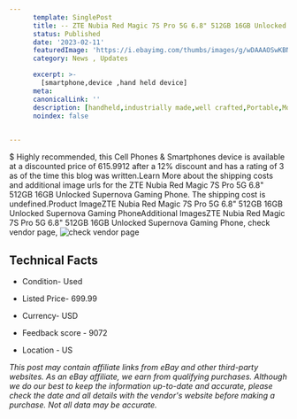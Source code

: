 ```yaml
---
      template: SinglePost
      title: -- ZTE Nubia Red Magic 7S Pro 5G 6.8" 512GB 16GB Unlocked Supernova Gaming Phone
      status: Published
      date: '2023-02-11'
      featuredImage: 'https://i.ebayimg.com/thumbs/images/g/wDAAAOSwKBNj46ze/s-l225.jpg'
      category: News , Updates

      excerpt: >-
        [smartphone,device ,hand held device]
      meta:
      canonicalLink: ''
      description: [handheld,industrially made,well crafted,Portable,Mobile,Compact,Convenient,Lightweight,Maneuverable,Man-portable,Miniature,Carriable,Hand-held,Light,Holdable,Transportable,Mobile device,Pocket-sized,On-the-go,Wireless,Cordless,Compact size,Convenient size, smartphone,device ,hand held device]
      noindex: false

        
---
```

$
    Highly recommended, this Cell Phones & Smartphones device is available at a discounted price of 615.9912 after a 12% discount and has a rating of 3 as of the time this blog was written.Learn More about the shipping costs and additional image urls for the ZTE Nubia Red Magic 7S Pro 5G 6.8" 512GB 16GB Unlocked Supernova Gaming Phone. The shipping cost is undefined.Product ImageZTE Nubia Red Magic 7S Pro 5G 6.8" 512GB 16GB Unlocked Supernova Gaming PhoneAdditional ImagesZTE Nubia Red Magic 7S Pro 5G 6.8" 512GB 16GB Unlocked Supernova Gaming Phone, check vendor page, ![check vendor page](https://origin-galleryplus.ebayimg.com/ws/web/234890083748_2_0_1/225x225.jpg,https://origin-galleryplus.ebayimg.com/ws/web/234890083748_3_0_1/225x225.jpg,https://origin-galleryplus.ebayimg.com/ws/web/234890083748_4_0_1/225x225.jpg,https://origin-galleryplus.ebayimg.com/ws/web/234890083748_5_0_1/225x225.jpg,https://origin-galleryplus.ebayimg.com/ws/web/234890083748_6_0_1/225x225.jpg,https://origin-galleryplus.ebayimg.com/ws/web/234890083748_7_0_1/225x225.jpg,https://origin-galleryplus.ebayimg.com/ws/web/234890083748_8_0_1/225x225.jpg,https://origin-galleryplus.ebayimg.com/ws/web/234890083748_9_0_1/225x225.jpg,https://origin-galleryplus.ebayimg.com/ws/web/234890083748_10_0_1/225x225.jpg,https://origin-galleryplus.ebayimg.com/ws/web/234890083748_11_0_1/225x225.jpg,https://origin-galleryplus.ebayimg.com/ws/web/234890083748_12_0_1/225x225.jpg,https://origin-galleryplus.ebayimg.com/ws/web/234890083748_13_0_1/225x225.jpg,https://origin-galleryplus.ebayimg.com/ws/web/234890083748_14_0_1/225x225.jpg)
    
    

 ## Technical Facts 



     
      

 - Condition- Used 


      

 - Listed Price- 699.99 


      

 - Currency- USD 


      

 - Feedback score - 9072 


      

 - Location - US 


      
      

 *_This post may contain affiliate links from eBay and other third-party websites. As an eBay affiliate, we earn from qualifying purchases. Although we do our best to keep the information up-to-date and accurate, please check the date and all details with the vendor's website before making a purchase. Not all data may be accurate._*



    
    
    
    
    